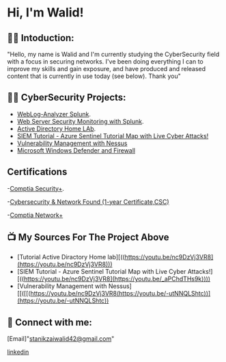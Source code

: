 <h1>Hi, I'm Walid! 

<h2>👨‍💻 Intoduction:</h2>
"Hello, my name is Walid and I'm currently studying the CyberSecurity  field with a focus in securing networks. I've been doing everything I can to improve my skills and gain exposure, and have produced and released content that is currently in use today (see below). Thank you"

<h2>👨‍💻 CyberSecurity Projects:</h2>

  - [WebLog-Analyzer Splunk](https://github.com/walidsta/WebLog-Analyzer).
  - [Web Server Security Monitoring with Splunk](https://github.com/walidsta/Web-Server-Security-Monitoring-with-Splunk).
  - [Active Directory Home LAb](https://github.com/walidsta/ActiveDirectoryLab/tree/main).
  - [SIEM Tutorial - Azure Sentinel Tutorial Map with Live Cyber Attacks!](https://github.com/walidsta/SIEM-Tutorial/tree/main)
  - [Vulnerability Management with Nessus](https://github.com/walidsta/Vulnerability-Management-with-Nessus/tree/main)
  - [Microsoft Windows Defender and Firewall](https://github.com/walidsta/Microsoft-Windows-Defender-and-Firewall)

<h2> Certifications</h2>

-[Comptia Security+](https://i.imgur.com/rP2nrAF.png).

-[Cybersecurity & Network Found (1-year Certificate,CSC)](https://i.imgur.com/cdN9kFG.png)

-[Comptia Network+](https://i.imgur.com/afVcXMA.png)





<h2>📺 My Sources For The Project Above</h2>

- [Tutorial Active Diractory Home lab][((https://youtu.be/nc9DzVj3VR8](https://youtu.be/nc9DzVj3VR8)))
- [SIEM Tutorial - Azure Sentinel Tutorial Map with Live Cyber Attacks!][((https://youtu.be/nc9DzVj3VR8](https://youtu.be/_aPChdTHs9k))))
- [Vulnerability Management with Nessus][[([[(https://youtu.be/nc9DzVj3VR8(https://youtu.be/-utNNQLShtc))](https://youtu.be/-utNNQLShtc))

<h2> 🤳 Connect with me:</h2>

[Email]"stanikzaiwalid42@gmail.com"

[linkedin](linkedin.com/in/walid-stanikzai-221998281)









<!--
**joshmadakor1/joshmadakor1** is a ✨ _special_ ✨ repository because its `README.md` (this file) appears on your GitHub profile.

Here are some ideas to get you started:

- 🔭 I’m currently working on ...
- 🌱 I’m currently learning ...
- 👯 I’m looking to collaborate on ...
- 🤔 I’m looking for help with ...
- 💬 Ask me about ...
- 📫 How to reach me: ...
- 😄 Pronouns: ...
- ⚡ Fun fact: ...
-->
